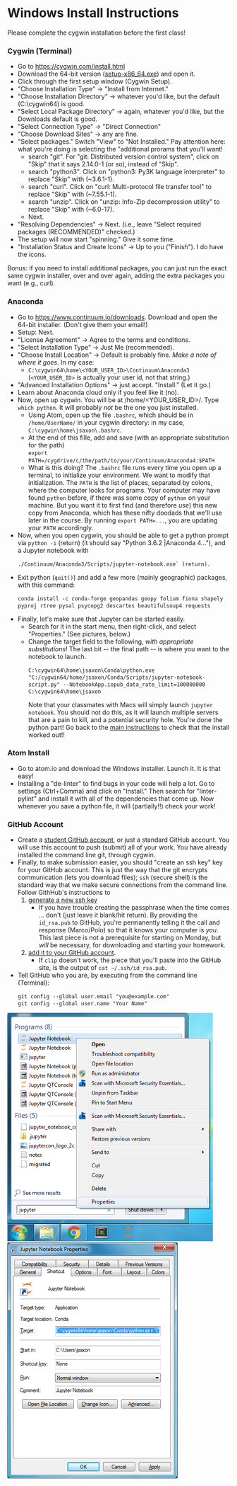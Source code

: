 # Windows Install Instructions

Please complete the cygwin installation before the first class!

### Cygwin (Terminal)

* Go to https://cygwin.com/install.html
* Download the 64-bit version ([setup-x86_64.exe](https://cygwin.com/setup-x86_64.exe)) and open it.
* Click through the first setup window (Cygwin Setup).
* "Choose Installation Type" → "Install from Internet."
* "Choose Installation Directory" → whatever you'd like, but the default (C:\cygwin64) is good.
* "Select Local Package Directory" → again, whatever you'd like, but the Downloads default  is good.
* "Select Connection Type" → "Direct Connection"
* "Choose Download Sites" → any are fine.
* "Select packages."  Switch "View" to "Not Installed."  Pay attention here: what you're doing is selecting the "additional prorams that you'll want!  
   * search "git".  For "git: Distributed version control system", click on "Skip" that it says 2.14.0-1 (or so), instead of "Skip".
   * search "python3".  Click on "python3: Py3K language interpreter" to replace "Skip" with (~3.6.1-1).
   * search "curl".  Click on "curl: Multi-protocol file transfer tool" to replace "Skip" with (~7.55.1-1).
   * search "unzip".  Click on "unzip: Info-Zip decompression utility" to replace "Skip" with (~6.0-17).
   * Next.
* "Resolving Dependencies" → Next.  (i.e., leave "Select required packages (RECOMMENDED)" checked.)
* The setup will now start "spinning."  Give it some time.
* "Installation Status and Create Icons" → Up to you ("Finish").  I do have the icons.

Bonus: if you need to install additional packages, you can just run the exact same cygwin installer, over and over again, adding the extra packages you want (e.g., curl).

### Anaconda
* Go to https://www.continuum.io/downloads.  Download and open the 64-bit installer.  (Don't give them your email!)
* Setup: Next.
* "License Agreement" → Agree to the terms and conditions.
* "Select Installation Type" → Just Me (recommended).
* "Choose Install Location" → Default is probably fine.  *Make a note of where it goes.*  In my case:
   * `C:\cygwin64\home\<YOUR_USER_ID>\Continuum\Anaconda3`  (`<YOUR_USER_ID>` is actually your user id, not that string.)
* "Advanced Installation Options" → just accept. "Install."  (Let it go.)
* Learn about Anaconda cloud only if you feel like it (no).
* Now, open up cygwin.  You will be at /home/\<YOUR_USER_ID\>/.  Type `which python`.  It will probably _not_ be the one you just installed.
   * Using Atom, open up the file `.bashrc`, which should be in `/home/UserName/` in your cygwin directory: in my case, `C:\cygwin\home\jsaxon\.bashrc`.
   * At the end of this fille, add and save (with an appropriate substitution for the path)</br>
      `export PATH=/cygdrive/c/the/path/to/your/Continuum/Anaconda4:$PATH`
   * What is this doing?  The `.bashrc` file runs every time you open up a terminal, to initialize your environment.  We want to modify that initialization.  The `PATH` is the list of places, separated by colons, where the computer looks for programs.  Your computer may have found `python` before, if there was some copy of `python` on your machine.  But you want it to first find (and therefore _use_) this new copy from Anaconda, which has these nifty doodads that we'll use later in the course.  By running `export PATH=...`, you are updating your `PATH` accordingly.  
* Now, when you open cygwin, you should be able to get a python prompt via `python -i` (return) (it should say "Python 3.6.2 |Anaconda 4..."), and a Jupyter notebook with 
  ```
  ./Continuum/Anaconda3/Scripts/jupyter-notebook.exe` (return).
  ```
* Exit python (`quit()`) and add a few more (mainly geographic) packages, with this command:
  ```
  conda install -c conda-forge geopandas geopy folium fiona shapely pyproj rtree pysal psycopg2 descartes beautifulsoup4 requests
  ```
* Finally, let's make sure that Jupyter can be started easily.
  * Search for it in the start menu, then right-click, and select "Properties."  (See pictures, below.)
  * Change the target field to the following, _with appropriate substitutions_!  The last bit -- the final path -- is where you want to the notebook to launch. 
    ```
    C:\cygwin64\home\jsaxon\Conda\python.exe "C:/cygwin64/home/jsaxon/Conda/Scripts/jupyter-notebook-script.py" --NotebookApp.iopub_data_rate_limit=100000000 C:\cygwin64\home\jsaxon
    ```
    Note that your classmates with Macs will simply launch `jupyter notebook`.  You should not do this, as it will launch multiple servers that are a pain to kill, and a potential security hole.
You're done the python part!  Go back to the [main instructions](README.md) to check that the install worked out!!

### Atom Install
* Go to atom.io and download the Windows installer.  Launch it.  It is that easy!
* Installing a "de-linter" to find bugs in your code will help a lot.  Go to settings (Ctrl+Comma) and click on "Install."  Then search for "linter-pylint" and install it with all of the dependencies that come up.  Now whenever you save a python file, it will (partially!!) check your work!

### GitHub Account
* Create a [student GitHub account](https://education.github.com/pack), or just a standard GitHub account.  You will use this account to push (submit) all of your work.
  You have already installed the command line git, through cygwin.
* Finally, to make submission easier, you should "create an ssh key" key for your GitHub account.
  This is just the way that the git encrypts communication (lets you download files);
    `ssh` (secure shell) is the standard way that we make secure connections from the command line.
  Follow GithHub's instructions to 
   1. [generate a new ssh key](https://help.github.com/articles/generating-a-new-ssh-key-and-adding-it-to-the-ssh-agent/#platform-windows)
      * If you have trouble creating the passphrase when the time comes ... don't (just leave it blank/hit return).  By providing the `id_rsa.pub` to GitHub, you're permanently telling it the call and response (Marco/Polo) so that it knows your computer is _you_.  This last piece is not a prerequisite for starting on Monday, but _will_ be necessary, for downloading and starting your homework.
   2. [add it to your GitHub account](https://help.github.com/articles/adding-a-new-ssh-key-to-your-github-account/#platform-windows).
      * If `clip` doesn't work, the piece that you'll paste into the GitHub site, is the output of `cat ~/.ssh/id_rsa.pub`.
* Tell GitHub who you are, by executing from the command line (Terminal):
  ```
  git config --global user.email "you@example.com"
  git config --global user.name "Your Name"
  ```

![Start](img/jupyter_start.png?raw=true "Start")
![Properties](img/jupyter_properties.png?raw=true "Properties")

